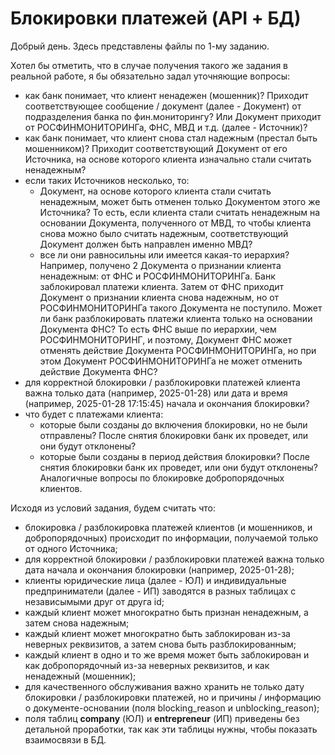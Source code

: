 # Блокировки платежей (API + БД)

Добрый день. Здесь представлены файлы по 1-му заданию.

Хотел бы отметить, что в случае получения такого же задания в реальной работе, я бы обязательно задал уточняющие вопросы:
- как банк понимает, что клиент ненадежен (мошенник)? Приходит соответствующее сообщение / документ (далее - Документ) от подразделения банка по фин.мониторингу? Или Документ приходит от РОСФИНМОНИТОРИНГа, ФНС, МВД и т.д. (далее - Источник)?
- как банк понимает, что клиент снова стал надежным (престал быть мошенником)? Приходит соответствующий Документ от его Источника, на основе которого клиента изначально стали считать ненадежным?
- если таких Источников несколько, то:
    - Документ, на основе которого клиента стали считать ненадежным, может быть отменен только Документом этого же Источника? То есть, если клиента стали считать ненадежным на основании Документа, полученного от МВД, то чтобы клиента снова можно было считать надежным, соответствующий Документ должен быть направлен именно МВД? 
    - все ли они равносильны или имеется какая-то иерархия? Например, получено 2 Документа о признании клиента ненадежным: от ФНС и РОСФИНМОНИТОРИНГа. Банк заблокировал платежи клиента. Затем от ФНС приходит Документ о признании клиента снова надежным, но от РОСФИНМОНИТОРИНГа такого Документа не поступило. Может ли банк разблокировать платежи клиента только на основании Документа ФНС? То есть ФНС выше по иерархии, чем РОСФИНМОНИТОРИНГ, и поэтому, Документ ФНС может отменять действие Документа РОСФИНМОНИТОРИНГа, но при этом Документ РОСФИНМОНИТОРИНГа не может отменить действие Документа ФНС?
- для корректной блокировки / разблокировки платежей клиента важна только дата (например, 2025-01-28) или дата и время (например, 2025-01-28 17:15:45) начала и окончания блокировки?
- что будет с платежами клиента:
    - которые были созданы до включения блокировки, но не были отправлены? После снятия блокировки банк их проведет, или они будут отклонены?
    - которые были созданы в период действия блокировки? После снятия блокировки банк их проведет, или они будут отклонены?
Аналогичные вопросы по блокировке добропорядочных клиентов.

Исходя из условий задания, будем считать что:
- блокировка / разблокировка платежей клиентов (и мошенников, и добропорядочных) происходит по информации, получаемой только от одного Источника;
- для корректной блокировки / разблокировки платежей важна только дата начала и окончания блокировки (например, 2025-01-28);
- клиенты юридические лица (далее - ЮЛ) и индивидуальные предприниматели (далее - ИП) заводятся в разных таблицах с независымыми друг от друга id;
- каждый клиент может многократно быть признан ненадежным, а затем снова надежным;
- каждый клиент может многократно быть заблокирован из-за неверных реквизитов, а затем снова быть разблокированным;
- каждый клиент в одно и то же время может быть заблокирован и как добропорядочный из-за неверных реквизитов, и как ненадежный (мошенник);
- для качественного обслуживания важно хранить не только дату блокировки / разблокировки платежей, но и причины / информацию о документе-основании (поля blocking_reason и unblocking_reason);
- поля таблиц **company** (ЮЛ) и **entrepreneur** (ИП) приведены без детальной проработки, так как эти таблицы нужны, чтобы показать взаимосвязи в БД.
